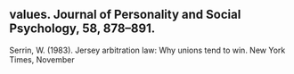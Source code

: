 ## values. Journal of Personality and Social Psychology, 58, 878–891.

Serrin, W. (1983). Jersey arbitration law: Why unions tend to win. New York Times, November